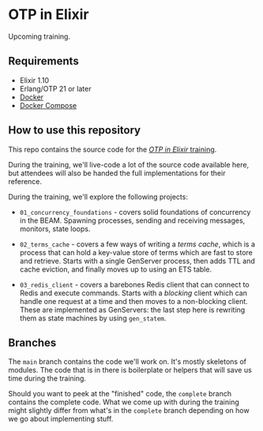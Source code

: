 # OTP in Elixir

Upcoming training.

## Requirements

  * Elixir 1.10
  * Erlang/OTP 21 or later
  * [Docker](https://www.docker.com/get-started)
  * [Docker Compose](https://docs.docker.com/compose/install/)

## How to use this repository

This repo contains the source code for the [*OTP in Elixir*
training](http://www.elixirkyiv.club).

During the training, we'll live-code a lot of the source code available here,
but attendees will also be handed the full implementations for their reference.

During the training, we'll explore the following projects:

  * `01_concurrency_foundations` - covers solid foundations of concurrency in
    the BEAM. Spawning processes, sending and receiving messages, monitors,
    state loops.

  * `02_terms_cache` - covers a few ways of writing a *terms cache*, which is a
    process that can hold a key-value store of terms which are fast to store and
    retrieve. Starts with a single GenServer process, then adds TTL and cache
    eviction, and finally moves up to using an ETS table.

  * `03_redis_client` - covers a barebones Redis client that can connect to
    Redis and execute commands. Starts with a *blocking* client which can handle
    one request at a time and then moves to a non-blocking client. These are
    implemented as GenServers: the last step here is rewriting them as state
    machines by using `gen_statem`.

## Branches

The `main` branch contains the code we'll work on. It's mostly skeletons of
modules. The code that is in there is boilerplate or helpers that will save us
time during the training.

Should you want to peek at the "finished" code, the `complete` branch contains
the complete code. What we come up with during the training might slightly
differ from what's in the `complete` branch depending on how we go about
implementing stuff.
